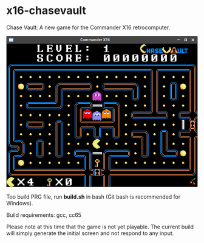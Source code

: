 # x16-chasevault
Chase Vault: A new game for the Commander X16 retrocomputer.

![](ChaseVaultDemo.png)

Too build PRG file, run **build.sh** in bash (Git bash is recommended for Windows).

Build requirements: gcc, cc65

Please note at this time that the game is not yet
playable.  The current build will simply generate the initial screen and not respond to any input.

